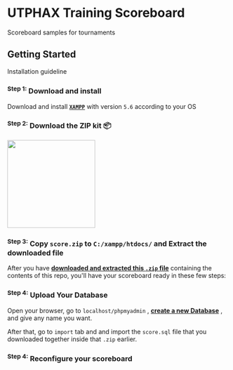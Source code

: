 # UTPHAX Training Scoreboard

Scoreboard samples for tournaments

## Getting Started

Installation guideline


### <sup>Step 1:</sup> Download and install

Download and install __[`XAMPP`](https://www.apachefriends.org/download.html)__ with version `5.6` according to your OS


### <sup>Step 2:</sup> Download the ZIP kit 📦

[<img src="http://i.imgur.com/UVPZoM0.png" width="200">](https://github.com/neonexxa/scoreboard/score.zip)


### <sup>Step 3:</sup> Copy `score.zip` to `C:/xampp/htdocs/` and Extract the downloaded file

After you have __[downloaded and extracted this `.zip` file](https://github.com/neonexxa/scoreboard/score.zip)__ containing the contents of this repo, you'll have your scoreboard ready in these few steps:


### <sup>Step 4:</sup> Upload Your Database 

Open your browser, go to `localhost/phpmyadmin` , __[create a new Database](http://webvaultwiki.com.au/(S(iungfwenvz2f5c55pioeinil))/Default.aspx?Page=Create-Mysql-Database-User-Phpmyadmin&NS=&AspxAutoDetectCookieSupport=1)__ , and give any name you want. 

After that, go to `import` tab and and import the `score.sql` file that you downloaded together inside that `.zip` earlier.


### <sup>Step 4:</sup> Reconfigure your scoreboard
